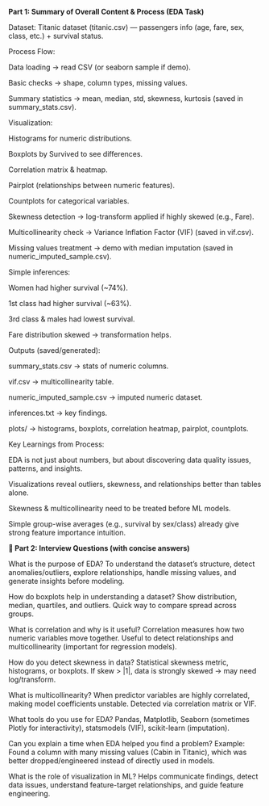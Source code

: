 **Part 1: Summary of Overall Content & Process (EDA Task)**

Dataset: Titanic dataset (titanic.csv) — passengers info (age, fare, sex, class, etc.) + survival status.


Process Flow:

Data loading → read CSV (or seaborn sample if demo).

Basic checks → shape, column types, missing values.

Summary statistics → mean, median, std, skewness, kurtosis (saved in summary_stats.csv).


Visualization:

Histograms for numeric distributions.

Boxplots by Survived to see differences.

Correlation matrix & heatmap.

Pairplot (relationships between numeric features).

Countplots for categorical variables.

Skewness detection → log-transform applied if highly skewed (e.g., Fare).

Multicollinearity check → Variance Inflation Factor (VIF) (saved in vif.csv).

Missing values treatment → demo with median imputation (saved in numeric_imputed_sample.csv).


Simple inferences:

Women had higher survival (~74%).

1st class had higher survival (~63%).

3rd class & males had lowest survival.

Fare distribution skewed → transformation helps.


Outputs (saved/generated):

summary_stats.csv → stats of numeric columns.

vif.csv → multicollinearity table.

numeric_imputed_sample.csv → imputed numeric dataset.

inferences.txt → key findings.

plots/ → histograms, boxplots, correlation heatmap, pairplot, countplots.


Key Learnings from Process:

EDA is not just about numbers, but about discovering data quality issues, patterns, and insights.

Visualizations reveal outliers, skewness, and relationships better than tables alone.

Skewness & multicollinearity need to be treated before ML models.

Simple group-wise averages (e.g., survival by sex/class) already give strong feature importance intuition.



**🔹 Part 2: Interview Questions (with concise answers)**

What is the purpose of EDA?
To understand the dataset’s structure, detect anomalies/outliers, explore relationships, handle missing values, and generate insights before modeling.

How do boxplots help in understanding a dataset?
 Show distribution, median, quartiles, and outliers. Quick way to compare spread across groups.

What is correlation and why is it useful?
 Correlation measures how two numeric variables move together. Useful to detect relationships and multicollinearity (important for regression models).

How do you detect skewness in data?
Statistical skewness metric, histograms, or boxplots. If skew > |1|, data is strongly skewed → may need log/transform.

What is multicollinearity?
 When predictor variables are highly correlated, making model coefficients unstable. Detected via correlation matrix or VIF.

What tools do you use for EDA?
Pandas, Matplotlib, Seaborn (sometimes Plotly for interactivity), statsmodels (VIF), scikit-learn (imputation).

Can you explain a time when EDA helped you find a problem?
 Example: Found a column with many missing values (Cabin in Titanic), which was better dropped/engineered instead of directly used in models.

What is the role of visualization in ML?
 Helps communicate findings, detect data issues, understand feature-target relationships, and guide feature engineering.
